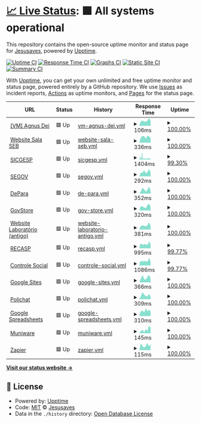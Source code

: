 # [📈 Live Status](https://pazkero.github.io/pilabunb): <!--live status--> **🟩 All systems operational**

This repository contains the open-source uptime monitor and status page for [Jesusaves](https://gitlab.com/jesusalva), powered by [Upptime](https://github.com/upptime/upptime).

[![Uptime CI](https://github.com/pazkero/pilabunb/workflows/Uptime%20CI/badge.svg)](https://github.com/pazkero/pilabunb/actions?query=workflow%3A%22Uptime+CI%22)
[![Response Time CI](https://github.com/pazkero/pilabunb/workflows/Response%20Time%20CI/badge.svg)](https://github.com/pazkero/pilabunb/actions?query=workflow%3A%22Response+Time+CI%22)
[![Graphs CI](https://github.com/pazkero/pilabunb/workflows/Graphs%20CI/badge.svg)](https://github.com/pazkero/pilabunb/actions?query=workflow%3A%22Graphs+CI%22)
[![Static Site CI](https://github.com/pazkero/pilabunb/workflows/Static%20Site%20CI/badge.svg)](https://github.com/pazkero/pilabunb/actions?query=workflow%3A%22Static+Site+CI%22)
[![Summary CI](https://github.com/pazkero/pilabunb/workflows/Summary%20CI/badge.svg)](https://github.com/pazkero/pilabunb/actions?query=workflow%3A%22Summary+CI%22)

With [Upptime](https://upptime.js.org), you can get your own unlimited and free uptime monitor and status page, powered entirely by a GitHub repository. We use [Issues](https://github.com/pazkero/pilabunb/issues) as incident reports, [Actions](https://github.com/pazkero/pilabunb/actions) as uptime monitors, and [Pages](https://pazkero.github.io/pilabunb) for the status page.

<!--start: status pages-->
<!-- This summary is generated by Upptime (https://github.com/upptime/upptime) -->
<!-- Do not edit this manually, your changes will be overwritten -->
<!-- prettier-ignore -->
| URL | Status | History | Response Time | Uptime |
| --- | ------ | ------- | ------------- | ------ |
| <img alt="" src="https://icons.duckduckgo.com/ip3/null.ico" height="13"> [[VM] Agnus Dei](75.119.128.234) | 🟩 Up | [vm-agnus-dei.yml](https://github.com/LabGover/monitor/commits/HEAD/history/vm-agnus-dei.yml) | <details><summary><img alt="Response time graph" src="./graphs/vm-agnus-dei/response-time-week.png" height="20"> 106ms</summary><br><a href="https://labgover.github.io/monitor/history/vm-agnus-dei"><img alt="Response time 121" src="https://img.shields.io/endpoint?url=https%3A%2F%2Fraw.githubusercontent.com%2FLabGover%2Fmonitor%2FHEAD%2Fapi%2Fvm-agnus-dei%2Fresponse-time.json"></a><br><a href="https://labgover.github.io/monitor/history/vm-agnus-dei"><img alt="24-hour response time 95" src="https://img.shields.io/endpoint?url=https%3A%2F%2Fraw.githubusercontent.com%2FLabGover%2Fmonitor%2FHEAD%2Fapi%2Fvm-agnus-dei%2Fresponse-time-day.json"></a><br><a href="https://labgover.github.io/monitor/history/vm-agnus-dei"><img alt="7-day response time 106" src="https://img.shields.io/endpoint?url=https%3A%2F%2Fraw.githubusercontent.com%2FLabGover%2Fmonitor%2FHEAD%2Fapi%2Fvm-agnus-dei%2Fresponse-time-week.json"></a><br><a href="https://labgover.github.io/monitor/history/vm-agnus-dei"><img alt="30-day response time 131" src="https://img.shields.io/endpoint?url=https%3A%2F%2Fraw.githubusercontent.com%2FLabGover%2Fmonitor%2FHEAD%2Fapi%2Fvm-agnus-dei%2Fresponse-time-month.json"></a><br><a href="https://labgover.github.io/monitor/history/vm-agnus-dei"><img alt="1-year response time 122" src="https://img.shields.io/endpoint?url=https%3A%2F%2Fraw.githubusercontent.com%2FLabGover%2Fmonitor%2FHEAD%2Fapi%2Fvm-agnus-dei%2Fresponse-time-year.json"></a></details> | <details><summary><a href="https://labgover.github.io/monitor/history/vm-agnus-dei">100.00%</a></summary><a href="https://labgover.github.io/monitor/history/vm-agnus-dei"><img alt="All-time uptime 99.60%" src="https://img.shields.io/endpoint?url=https%3A%2F%2Fraw.githubusercontent.com%2FLabGover%2Fmonitor%2FHEAD%2Fapi%2Fvm-agnus-dei%2Fuptime.json"></a><br><a href="https://labgover.github.io/monitor/history/vm-agnus-dei"><img alt="24-hour uptime 100.00%" src="https://img.shields.io/endpoint?url=https%3A%2F%2Fraw.githubusercontent.com%2FLabGover%2Fmonitor%2FHEAD%2Fapi%2Fvm-agnus-dei%2Fuptime-day.json"></a><br><a href="https://labgover.github.io/monitor/history/vm-agnus-dei"><img alt="7-day uptime 100.00%" src="https://img.shields.io/endpoint?url=https%3A%2F%2Fraw.githubusercontent.com%2FLabGover%2Fmonitor%2FHEAD%2Fapi%2Fvm-agnus-dei%2Fuptime-week.json"></a><br><a href="https://labgover.github.io/monitor/history/vm-agnus-dei"><img alt="30-day uptime 100.00%" src="https://img.shields.io/endpoint?url=https%3A%2F%2Fraw.githubusercontent.com%2FLabGover%2Fmonitor%2FHEAD%2Fapi%2Fvm-agnus-dei%2Fuptime-month.json"></a><br><a href="https://labgover.github.io/monitor/history/vm-agnus-dei"><img alt="1-year uptime 99.43%" src="https://img.shields.io/endpoint?url=https%3A%2F%2Fraw.githubusercontent.com%2FLabGover%2Fmonitor%2FHEAD%2Fapi%2Fvm-agnus-dei%2Fuptime-year.json"></a></details>
| <img alt="" src="https://icons.duckduckgo.com/ip3/www.projetosalasebunb.com.br.ico" height="13"> [Website Sala SEB](https://www.projetosalasebunb.com.br/adesao) | 🟩 Up | [website-sala-seb.yml](https://github.com/LabGover/monitor/commits/HEAD/history/website-sala-seb.yml) | <details><summary><img alt="Response time graph" src="./graphs/website-sala-seb/response-time-week.png" height="20"> 336ms</summary><br><a href="https://labgover.github.io/monitor/history/website-sala-seb"><img alt="Response time 354" src="https://img.shields.io/endpoint?url=https%3A%2F%2Fraw.githubusercontent.com%2FLabGover%2Fmonitor%2FHEAD%2Fapi%2Fwebsite-sala-seb%2Fresponse-time.json"></a><br><a href="https://labgover.github.io/monitor/history/website-sala-seb"><img alt="24-hour response time 271" src="https://img.shields.io/endpoint?url=https%3A%2F%2Fraw.githubusercontent.com%2FLabGover%2Fmonitor%2FHEAD%2Fapi%2Fwebsite-sala-seb%2Fresponse-time-day.json"></a><br><a href="https://labgover.github.io/monitor/history/website-sala-seb"><img alt="7-day response time 336" src="https://img.shields.io/endpoint?url=https%3A%2F%2Fraw.githubusercontent.com%2FLabGover%2Fmonitor%2FHEAD%2Fapi%2Fwebsite-sala-seb%2Fresponse-time-week.json"></a><br><a href="https://labgover.github.io/monitor/history/website-sala-seb"><img alt="30-day response time 368" src="https://img.shields.io/endpoint?url=https%3A%2F%2Fraw.githubusercontent.com%2FLabGover%2Fmonitor%2FHEAD%2Fapi%2Fwebsite-sala-seb%2Fresponse-time-month.json"></a><br><a href="https://labgover.github.io/monitor/history/website-sala-seb"><img alt="1-year response time 354" src="https://img.shields.io/endpoint?url=https%3A%2F%2Fraw.githubusercontent.com%2FLabGover%2Fmonitor%2FHEAD%2Fapi%2Fwebsite-sala-seb%2Fresponse-time-year.json"></a></details> | <details><summary><a href="https://labgover.github.io/monitor/history/website-sala-seb">100.00%</a></summary><a href="https://labgover.github.io/monitor/history/website-sala-seb"><img alt="All-time uptime 99.99%" src="https://img.shields.io/endpoint?url=https%3A%2F%2Fraw.githubusercontent.com%2FLabGover%2Fmonitor%2FHEAD%2Fapi%2Fwebsite-sala-seb%2Fuptime.json"></a><br><a href="https://labgover.github.io/monitor/history/website-sala-seb"><img alt="24-hour uptime 100.00%" src="https://img.shields.io/endpoint?url=https%3A%2F%2Fraw.githubusercontent.com%2FLabGover%2Fmonitor%2FHEAD%2Fapi%2Fwebsite-sala-seb%2Fuptime-day.json"></a><br><a href="https://labgover.github.io/monitor/history/website-sala-seb"><img alt="7-day uptime 100.00%" src="https://img.shields.io/endpoint?url=https%3A%2F%2Fraw.githubusercontent.com%2FLabGover%2Fmonitor%2FHEAD%2Fapi%2Fwebsite-sala-seb%2Fuptime-week.json"></a><br><a href="https://labgover.github.io/monitor/history/website-sala-seb"><img alt="30-day uptime 100.00%" src="https://img.shields.io/endpoint?url=https%3A%2F%2Fraw.githubusercontent.com%2FLabGover%2Fmonitor%2FHEAD%2Fapi%2Fwebsite-sala-seb%2Fuptime-month.json"></a><br><a href="https://labgover.github.io/monitor/history/website-sala-seb"><img alt="1-year uptime 99.98%" src="https://img.shields.io/endpoint?url=https%3A%2F%2Fraw.githubusercontent.com%2FLabGover%2Fmonitor%2FHEAD%2Fapi%2Fwebsite-sala-seb%2Fuptime-year.json"></a></details>
| <img alt="" src="https://icons.duckduckgo.com/ip3/sicgesp.com.br.ico" height="13"> [SICGESP](https://sicgesp.com.br/login/) | 🟩 Up | [sicgesp.yml](https://github.com/LabGover/monitor/commits/HEAD/history/sicgesp.yml) | <details><summary><img alt="Response time graph" src="./graphs/sicgesp/response-time-week.png" height="20"> 1404ms</summary><br><a href="https://labgover.github.io/monitor/history/sicgesp"><img alt="Response time 931" src="https://img.shields.io/endpoint?url=https%3A%2F%2Fraw.githubusercontent.com%2FLabGover%2Fmonitor%2FHEAD%2Fapi%2Fsicgesp%2Fresponse-time.json"></a><br><a href="https://labgover.github.io/monitor/history/sicgesp"><img alt="24-hour response time 815" src="https://img.shields.io/endpoint?url=https%3A%2F%2Fraw.githubusercontent.com%2FLabGover%2Fmonitor%2FHEAD%2Fapi%2Fsicgesp%2Fresponse-time-day.json"></a><br><a href="https://labgover.github.io/monitor/history/sicgesp"><img alt="7-day response time 1404" src="https://img.shields.io/endpoint?url=https%3A%2F%2Fraw.githubusercontent.com%2FLabGover%2Fmonitor%2FHEAD%2Fapi%2Fsicgesp%2Fresponse-time-week.json"></a><br><a href="https://labgover.github.io/monitor/history/sicgesp"><img alt="30-day response time 1136" src="https://img.shields.io/endpoint?url=https%3A%2F%2Fraw.githubusercontent.com%2FLabGover%2Fmonitor%2FHEAD%2Fapi%2Fsicgesp%2Fresponse-time-month.json"></a><br><a href="https://labgover.github.io/monitor/history/sicgesp"><img alt="1-year response time 944" src="https://img.shields.io/endpoint?url=https%3A%2F%2Fraw.githubusercontent.com%2FLabGover%2Fmonitor%2FHEAD%2Fapi%2Fsicgesp%2Fresponse-time-year.json"></a></details> | <details><summary><a href="https://labgover.github.io/monitor/history/sicgesp">99.30%</a></summary><a href="https://labgover.github.io/monitor/history/sicgesp"><img alt="All-time uptime 99.94%" src="https://img.shields.io/endpoint?url=https%3A%2F%2Fraw.githubusercontent.com%2FLabGover%2Fmonitor%2FHEAD%2Fapi%2Fsicgesp%2Fuptime.json"></a><br><a href="https://labgover.github.io/monitor/history/sicgesp"><img alt="24-hour uptime 98.26%" src="https://img.shields.io/endpoint?url=https%3A%2F%2Fraw.githubusercontent.com%2FLabGover%2Fmonitor%2FHEAD%2Fapi%2Fsicgesp%2Fuptime-day.json"></a><br><a href="https://labgover.github.io/monitor/history/sicgesp"><img alt="7-day uptime 99.30%" src="https://img.shields.io/endpoint?url=https%3A%2F%2Fraw.githubusercontent.com%2FLabGover%2Fmonitor%2FHEAD%2Fapi%2Fsicgesp%2Fuptime-week.json"></a><br><a href="https://labgover.github.io/monitor/history/sicgesp"><img alt="30-day uptime 99.74%" src="https://img.shields.io/endpoint?url=https%3A%2F%2Fraw.githubusercontent.com%2FLabGover%2Fmonitor%2FHEAD%2Fapi%2Fsicgesp%2Fuptime-month.json"></a><br><a href="https://labgover.github.io/monitor/history/sicgesp"><img alt="1-year uptime 99.97%" src="https://img.shields.io/endpoint?url=https%3A%2F%2Fraw.githubusercontent.com%2FLabGover%2Fmonitor%2FHEAD%2Fapi%2Fsicgesp%2Fuptime-year.json"></a></details>
| <img alt="" src="https://icons.duckduckgo.com/ip3/segov.com.br.ico" height="13"> [SEGOV](https://segov.com.br/) | 🟩 Up | [segov.yml](https://github.com/LabGover/monitor/commits/HEAD/history/segov.yml) | <details><summary><img alt="Response time graph" src="./graphs/segov/response-time-week.png" height="20"> 292ms</summary><br><a href="https://labgover.github.io/monitor/history/segov"><img alt="Response time 325" src="https://img.shields.io/endpoint?url=https%3A%2F%2Fraw.githubusercontent.com%2FLabGover%2Fmonitor%2FHEAD%2Fapi%2Fsegov%2Fresponse-time.json"></a><br><a href="https://labgover.github.io/monitor/history/segov"><img alt="24-hour response time 218" src="https://img.shields.io/endpoint?url=https%3A%2F%2Fraw.githubusercontent.com%2FLabGover%2Fmonitor%2FHEAD%2Fapi%2Fsegov%2Fresponse-time-day.json"></a><br><a href="https://labgover.github.io/monitor/history/segov"><img alt="7-day response time 292" src="https://img.shields.io/endpoint?url=https%3A%2F%2Fraw.githubusercontent.com%2FLabGover%2Fmonitor%2FHEAD%2Fapi%2Fsegov%2Fresponse-time-week.json"></a><br><a href="https://labgover.github.io/monitor/history/segov"><img alt="30-day response time 307" src="https://img.shields.io/endpoint?url=https%3A%2F%2Fraw.githubusercontent.com%2FLabGover%2Fmonitor%2FHEAD%2Fapi%2Fsegov%2Fresponse-time-month.json"></a><br><a href="https://labgover.github.io/monitor/history/segov"><img alt="1-year response time 299" src="https://img.shields.io/endpoint?url=https%3A%2F%2Fraw.githubusercontent.com%2FLabGover%2Fmonitor%2FHEAD%2Fapi%2Fsegov%2Fresponse-time-year.json"></a></details> | <details><summary><a href="https://labgover.github.io/monitor/history/segov">100.00%</a></summary><a href="https://labgover.github.io/monitor/history/segov"><img alt="All-time uptime 82.30%" src="https://img.shields.io/endpoint?url=https%3A%2F%2Fraw.githubusercontent.com%2FLabGover%2Fmonitor%2FHEAD%2Fapi%2Fsegov%2Fuptime.json"></a><br><a href="https://labgover.github.io/monitor/history/segov"><img alt="24-hour uptime 100.00%" src="https://img.shields.io/endpoint?url=https%3A%2F%2Fraw.githubusercontent.com%2FLabGover%2Fmonitor%2FHEAD%2Fapi%2Fsegov%2Fuptime-day.json"></a><br><a href="https://labgover.github.io/monitor/history/segov"><img alt="7-day uptime 100.00%" src="https://img.shields.io/endpoint?url=https%3A%2F%2Fraw.githubusercontent.com%2FLabGover%2Fmonitor%2FHEAD%2Fapi%2Fsegov%2Fuptime-week.json"></a><br><a href="https://labgover.github.io/monitor/history/segov"><img alt="30-day uptime 100.00%" src="https://img.shields.io/endpoint?url=https%3A%2F%2Fraw.githubusercontent.com%2FLabGover%2Fmonitor%2FHEAD%2Fapi%2Fsegov%2Fuptime-month.json"></a><br><a href="https://labgover.github.io/monitor/history/segov"><img alt="1-year uptime 100.00%" src="https://img.shields.io/endpoint?url=https%3A%2F%2Fraw.githubusercontent.com%2FLabGover%2Fmonitor%2FHEAD%2Fapi%2Fsegov%2Fuptime-year.json"></a></details>
| <img alt="" src="https://icons.duckduckgo.com/ip3/appdepara.com.br.ico" height="13"> [DePara](https://appdepara.com.br/) | 🟩 Up | [de-para.yml](https://github.com/LabGover/monitor/commits/HEAD/history/de-para.yml) | <details><summary><img alt="Response time graph" src="./graphs/de-para/response-time-week.png" height="20"> 352ms</summary><br><a href="https://labgover.github.io/monitor/history/de-para"><img alt="Response time 371" src="https://img.shields.io/endpoint?url=https%3A%2F%2Fraw.githubusercontent.com%2FLabGover%2Fmonitor%2FHEAD%2Fapi%2Fde-para%2Fresponse-time.json"></a><br><a href="https://labgover.github.io/monitor/history/de-para"><img alt="24-hour response time 215" src="https://img.shields.io/endpoint?url=https%3A%2F%2Fraw.githubusercontent.com%2FLabGover%2Fmonitor%2FHEAD%2Fapi%2Fde-para%2Fresponse-time-day.json"></a><br><a href="https://labgover.github.io/monitor/history/de-para"><img alt="7-day response time 352" src="https://img.shields.io/endpoint?url=https%3A%2F%2Fraw.githubusercontent.com%2FLabGover%2Fmonitor%2FHEAD%2Fapi%2Fde-para%2Fresponse-time-week.json"></a><br><a href="https://labgover.github.io/monitor/history/de-para"><img alt="30-day response time 384" src="https://img.shields.io/endpoint?url=https%3A%2F%2Fraw.githubusercontent.com%2FLabGover%2Fmonitor%2FHEAD%2Fapi%2Fde-para%2Fresponse-time-month.json"></a><br><a href="https://labgover.github.io/monitor/history/de-para"><img alt="1-year response time 372" src="https://img.shields.io/endpoint?url=https%3A%2F%2Fraw.githubusercontent.com%2FLabGover%2Fmonitor%2FHEAD%2Fapi%2Fde-para%2Fresponse-time-year.json"></a></details> | <details><summary><a href="https://labgover.github.io/monitor/history/de-para">100.00%</a></summary><a href="https://labgover.github.io/monitor/history/de-para"><img alt="All-time uptime 100.00%" src="https://img.shields.io/endpoint?url=https%3A%2F%2Fraw.githubusercontent.com%2FLabGover%2Fmonitor%2FHEAD%2Fapi%2Fde-para%2Fuptime.json"></a><br><a href="https://labgover.github.io/monitor/history/de-para"><img alt="24-hour uptime 100.00%" src="https://img.shields.io/endpoint?url=https%3A%2F%2Fraw.githubusercontent.com%2FLabGover%2Fmonitor%2FHEAD%2Fapi%2Fde-para%2Fuptime-day.json"></a><br><a href="https://labgover.github.io/monitor/history/de-para"><img alt="7-day uptime 100.00%" src="https://img.shields.io/endpoint?url=https%3A%2F%2Fraw.githubusercontent.com%2FLabGover%2Fmonitor%2FHEAD%2Fapi%2Fde-para%2Fuptime-week.json"></a><br><a href="https://labgover.github.io/monitor/history/de-para"><img alt="30-day uptime 100.00%" src="https://img.shields.io/endpoint?url=https%3A%2F%2Fraw.githubusercontent.com%2FLabGover%2Fmonitor%2FHEAD%2Fapi%2Fde-para%2Fuptime-month.json"></a><br><a href="https://labgover.github.io/monitor/history/de-para"><img alt="1-year uptime 100.00%" src="https://img.shields.io/endpoint?url=https%3A%2F%2Fraw.githubusercontent.com%2FLabGover%2Fmonitor%2FHEAD%2Fapi%2Fde-para%2Fuptime-year.json"></a></details>
| <img alt="" src="https://icons.duckduckgo.com/ip3/govstore.com.br.ico" height="13"> [GovStore](https://govstore.com.br/) | 🟩 Up | [gov-store.yml](https://github.com/LabGover/monitor/commits/HEAD/history/gov-store.yml) | <details><summary><img alt="Response time graph" src="./graphs/gov-store/response-time-week.png" height="20"> 320ms</summary><br><a href="https://labgover.github.io/monitor/history/gov-store"><img alt="Response time 322" src="https://img.shields.io/endpoint?url=https%3A%2F%2Fraw.githubusercontent.com%2FLabGover%2Fmonitor%2FHEAD%2Fapi%2Fgov-store%2Fresponse-time.json"></a><br><a href="https://labgover.github.io/monitor/history/gov-store"><img alt="24-hour response time 263" src="https://img.shields.io/endpoint?url=https%3A%2F%2Fraw.githubusercontent.com%2FLabGover%2Fmonitor%2FHEAD%2Fapi%2Fgov-store%2Fresponse-time-day.json"></a><br><a href="https://labgover.github.io/monitor/history/gov-store"><img alt="7-day response time 320" src="https://img.shields.io/endpoint?url=https%3A%2F%2Fraw.githubusercontent.com%2FLabGover%2Fmonitor%2FHEAD%2Fapi%2Fgov-store%2Fresponse-time-week.json"></a><br><a href="https://labgover.github.io/monitor/history/gov-store"><img alt="30-day response time 333" src="https://img.shields.io/endpoint?url=https%3A%2F%2Fraw.githubusercontent.com%2FLabGover%2Fmonitor%2FHEAD%2Fapi%2Fgov-store%2Fresponse-time-month.json"></a><br><a href="https://labgover.github.io/monitor/history/gov-store"><img alt="1-year response time 319" src="https://img.shields.io/endpoint?url=https%3A%2F%2Fraw.githubusercontent.com%2FLabGover%2Fmonitor%2FHEAD%2Fapi%2Fgov-store%2Fresponse-time-year.json"></a></details> | <details><summary><a href="https://labgover.github.io/monitor/history/gov-store">100.00%</a></summary><a href="https://labgover.github.io/monitor/history/gov-store"><img alt="All-time uptime 99.83%" src="https://img.shields.io/endpoint?url=https%3A%2F%2Fraw.githubusercontent.com%2FLabGover%2Fmonitor%2FHEAD%2Fapi%2Fgov-store%2Fuptime.json"></a><br><a href="https://labgover.github.io/monitor/history/gov-store"><img alt="24-hour uptime 100.00%" src="https://img.shields.io/endpoint?url=https%3A%2F%2Fraw.githubusercontent.com%2FLabGover%2Fmonitor%2FHEAD%2Fapi%2Fgov-store%2Fuptime-day.json"></a><br><a href="https://labgover.github.io/monitor/history/gov-store"><img alt="7-day uptime 100.00%" src="https://img.shields.io/endpoint?url=https%3A%2F%2Fraw.githubusercontent.com%2FLabGover%2Fmonitor%2FHEAD%2Fapi%2Fgov-store%2Fuptime-week.json"></a><br><a href="https://labgover.github.io/monitor/history/gov-store"><img alt="30-day uptime 100.00%" src="https://img.shields.io/endpoint?url=https%3A%2F%2Fraw.githubusercontent.com%2FLabGover%2Fmonitor%2FHEAD%2Fapi%2Fgov-store%2Fuptime-month.json"></a><br><a href="https://labgover.github.io/monitor/history/gov-store"><img alt="1-year uptime 99.77%" src="https://img.shields.io/endpoint?url=https%3A%2F%2Fraw.githubusercontent.com%2FLabGover%2Fmonitor%2FHEAD%2Fapi%2Fgov-store%2Fuptime-year.json"></a></details>
| <img alt="" src="https://icons.duckduckgo.com/ip3/www.pilab.net.br.ico" height="13"> [Website Laboratório (antigo)](https://www.pilab.net.br) | 🟩 Up | [website-laboratorio-antigo.yml](https://github.com/LabGover/monitor/commits/HEAD/history/website-laboratorio-antigo.yml) | <details><summary><img alt="Response time graph" src="./graphs/website-laboratorio-antigo/response-time-week.png" height="20"> 381ms</summary><br><a href="https://labgover.github.io/monitor/history/website-laboratorio-antigo"><img alt="Response time 371" src="https://img.shields.io/endpoint?url=https%3A%2F%2Fraw.githubusercontent.com%2FLabGover%2Fmonitor%2FHEAD%2Fapi%2Fwebsite-laboratorio-antigo%2Fresponse-time.json"></a><br><a href="https://labgover.github.io/monitor/history/website-laboratorio-antigo"><img alt="24-hour response time 303" src="https://img.shields.io/endpoint?url=https%3A%2F%2Fraw.githubusercontent.com%2FLabGover%2Fmonitor%2FHEAD%2Fapi%2Fwebsite-laboratorio-antigo%2Fresponse-time-day.json"></a><br><a href="https://labgover.github.io/monitor/history/website-laboratorio-antigo"><img alt="7-day response time 381" src="https://img.shields.io/endpoint?url=https%3A%2F%2Fraw.githubusercontent.com%2FLabGover%2Fmonitor%2FHEAD%2Fapi%2Fwebsite-laboratorio-antigo%2Fresponse-time-week.json"></a><br><a href="https://labgover.github.io/monitor/history/website-laboratorio-antigo"><img alt="30-day response time 521" src="https://img.shields.io/endpoint?url=https%3A%2F%2Fraw.githubusercontent.com%2FLabGover%2Fmonitor%2FHEAD%2Fapi%2Fwebsite-laboratorio-antigo%2Fresponse-time-month.json"></a><br><a href="https://labgover.github.io/monitor/history/website-laboratorio-antigo"><img alt="1-year response time 362" src="https://img.shields.io/endpoint?url=https%3A%2F%2Fraw.githubusercontent.com%2FLabGover%2Fmonitor%2FHEAD%2Fapi%2Fwebsite-laboratorio-antigo%2Fresponse-time-year.json"></a></details> | <details><summary><a href="https://labgover.github.io/monitor/history/website-laboratorio-antigo">100.00%</a></summary><a href="https://labgover.github.io/monitor/history/website-laboratorio-antigo"><img alt="All-time uptime 99.98%" src="https://img.shields.io/endpoint?url=https%3A%2F%2Fraw.githubusercontent.com%2FLabGover%2Fmonitor%2FHEAD%2Fapi%2Fwebsite-laboratorio-antigo%2Fuptime.json"></a><br><a href="https://labgover.github.io/monitor/history/website-laboratorio-antigo"><img alt="24-hour uptime 100.00%" src="https://img.shields.io/endpoint?url=https%3A%2F%2Fraw.githubusercontent.com%2FLabGover%2Fmonitor%2FHEAD%2Fapi%2Fwebsite-laboratorio-antigo%2Fuptime-day.json"></a><br><a href="https://labgover.github.io/monitor/history/website-laboratorio-antigo"><img alt="7-day uptime 100.00%" src="https://img.shields.io/endpoint?url=https%3A%2F%2Fraw.githubusercontent.com%2FLabGover%2Fmonitor%2FHEAD%2Fapi%2Fwebsite-laboratorio-antigo%2Fuptime-week.json"></a><br><a href="https://labgover.github.io/monitor/history/website-laboratorio-antigo"><img alt="30-day uptime 100.00%" src="https://img.shields.io/endpoint?url=https%3A%2F%2Fraw.githubusercontent.com%2FLabGover%2Fmonitor%2FHEAD%2Fapi%2Fwebsite-laboratorio-antigo%2Fuptime-month.json"></a><br><a href="https://labgover.github.io/monitor/history/website-laboratorio-antigo"><img alt="1-year uptime 99.98%" src="https://img.shields.io/endpoint?url=https%3A%2F%2Fraw.githubusercontent.com%2FLabGover%2Fmonitor%2FHEAD%2Fapi%2Fwebsite-laboratorio-antigo%2Fuptime-year.json"></a></details>
| <img alt="" src="https://icons.duckduckgo.com/ip3/recasp.com.br.ico" height="13"> [RECASP](https://recasp.com.br/login/) | 🟩 Up | [recasp.yml](https://github.com/LabGover/monitor/commits/HEAD/history/recasp.yml) | <details><summary><img alt="Response time graph" src="./graphs/recasp/response-time-week.png" height="20"> 995ms</summary><br><a href="https://labgover.github.io/monitor/history/recasp"><img alt="Response time 890" src="https://img.shields.io/endpoint?url=https%3A%2F%2Fraw.githubusercontent.com%2FLabGover%2Fmonitor%2FHEAD%2Fapi%2Frecasp%2Fresponse-time.json"></a><br><a href="https://labgover.github.io/monitor/history/recasp"><img alt="24-hour response time 891" src="https://img.shields.io/endpoint?url=https%3A%2F%2Fraw.githubusercontent.com%2FLabGover%2Fmonitor%2FHEAD%2Fapi%2Frecasp%2Fresponse-time-day.json"></a><br><a href="https://labgover.github.io/monitor/history/recasp"><img alt="7-day response time 995" src="https://img.shields.io/endpoint?url=https%3A%2F%2Fraw.githubusercontent.com%2FLabGover%2Fmonitor%2FHEAD%2Fapi%2Frecasp%2Fresponse-time-week.json"></a><br><a href="https://labgover.github.io/monitor/history/recasp"><img alt="30-day response time 1008" src="https://img.shields.io/endpoint?url=https%3A%2F%2Fraw.githubusercontent.com%2FLabGover%2Fmonitor%2FHEAD%2Fapi%2Frecasp%2Fresponse-time-month.json"></a><br><a href="https://labgover.github.io/monitor/history/recasp"><img alt="1-year response time 893" src="https://img.shields.io/endpoint?url=https%3A%2F%2Fraw.githubusercontent.com%2FLabGover%2Fmonitor%2FHEAD%2Fapi%2Frecasp%2Fresponse-time-year.json"></a></details> | <details><summary><a href="https://labgover.github.io/monitor/history/recasp">99.77%</a></summary><a href="https://labgover.github.io/monitor/history/recasp"><img alt="All-time uptime 99.94%" src="https://img.shields.io/endpoint?url=https%3A%2F%2Fraw.githubusercontent.com%2FLabGover%2Fmonitor%2FHEAD%2Fapi%2Frecasp%2Fuptime.json"></a><br><a href="https://labgover.github.io/monitor/history/recasp"><img alt="24-hour uptime 100.00%" src="https://img.shields.io/endpoint?url=https%3A%2F%2Fraw.githubusercontent.com%2FLabGover%2Fmonitor%2FHEAD%2Fapi%2Frecasp%2Fuptime-day.json"></a><br><a href="https://labgover.github.io/monitor/history/recasp"><img alt="7-day uptime 99.77%" src="https://img.shields.io/endpoint?url=https%3A%2F%2Fraw.githubusercontent.com%2FLabGover%2Fmonitor%2FHEAD%2Fapi%2Frecasp%2Fuptime-week.json"></a><br><a href="https://labgover.github.io/monitor/history/recasp"><img alt="30-day uptime 99.85%" src="https://img.shields.io/endpoint?url=https%3A%2F%2Fraw.githubusercontent.com%2FLabGover%2Fmonitor%2FHEAD%2Fapi%2Frecasp%2Fuptime-month.json"></a><br><a href="https://labgover.github.io/monitor/history/recasp"><img alt="1-year uptime 99.99%" src="https://img.shields.io/endpoint?url=https%3A%2F%2Fraw.githubusercontent.com%2FLabGover%2Fmonitor%2FHEAD%2Fapi%2Frecasp%2Fuptime-year.json"></a></details>
| <img alt="" src="https://icons.duckduckgo.com/ip3/controlesocial.net.br.ico" height="13"> [Controle Social](https://controlesocial.net.br/login/) | 🟩 Up | [controle-social.yml](https://github.com/LabGover/monitor/commits/HEAD/history/controle-social.yml) | <details><summary><img alt="Response time graph" src="./graphs/controle-social/response-time-week.png" height="20"> 1086ms</summary><br><a href="https://labgover.github.io/monitor/history/controle-social"><img alt="Response time 1116" src="https://img.shields.io/endpoint?url=https%3A%2F%2Fraw.githubusercontent.com%2FLabGover%2Fmonitor%2FHEAD%2Fapi%2Fcontrole-social%2Fresponse-time.json"></a><br><a href="https://labgover.github.io/monitor/history/controle-social"><img alt="24-hour response time 952" src="https://img.shields.io/endpoint?url=https%3A%2F%2Fraw.githubusercontent.com%2FLabGover%2Fmonitor%2FHEAD%2Fapi%2Fcontrole-social%2Fresponse-time-day.json"></a><br><a href="https://labgover.github.io/monitor/history/controle-social"><img alt="7-day response time 1086" src="https://img.shields.io/endpoint?url=https%3A%2F%2Fraw.githubusercontent.com%2FLabGover%2Fmonitor%2FHEAD%2Fapi%2Fcontrole-social%2Fresponse-time-week.json"></a><br><a href="https://labgover.github.io/monitor/history/controle-social"><img alt="30-day response time 1154" src="https://img.shields.io/endpoint?url=https%3A%2F%2Fraw.githubusercontent.com%2FLabGover%2Fmonitor%2FHEAD%2Fapi%2Fcontrole-social%2Fresponse-time-month.json"></a><br><a href="https://labgover.github.io/monitor/history/controle-social"><img alt="1-year response time 1114" src="https://img.shields.io/endpoint?url=https%3A%2F%2Fraw.githubusercontent.com%2FLabGover%2Fmonitor%2FHEAD%2Fapi%2Fcontrole-social%2Fresponse-time-year.json"></a></details> | <details><summary><a href="https://labgover.github.io/monitor/history/controle-social">99.77%</a></summary><a href="https://labgover.github.io/monitor/history/controle-social"><img alt="All-time uptime 99.95%" src="https://img.shields.io/endpoint?url=https%3A%2F%2Fraw.githubusercontent.com%2FLabGover%2Fmonitor%2FHEAD%2Fapi%2Fcontrole-social%2Fuptime.json"></a><br><a href="https://labgover.github.io/monitor/history/controle-social"><img alt="24-hour uptime 100.00%" src="https://img.shields.io/endpoint?url=https%3A%2F%2Fraw.githubusercontent.com%2FLabGover%2Fmonitor%2FHEAD%2Fapi%2Fcontrole-social%2Fuptime-day.json"></a><br><a href="https://labgover.github.io/monitor/history/controle-social"><img alt="7-day uptime 99.77%" src="https://img.shields.io/endpoint?url=https%3A%2F%2Fraw.githubusercontent.com%2FLabGover%2Fmonitor%2FHEAD%2Fapi%2Fcontrole-social%2Fuptime-week.json"></a><br><a href="https://labgover.github.io/monitor/history/controle-social"><img alt="30-day uptime 99.85%" src="https://img.shields.io/endpoint?url=https%3A%2F%2Fraw.githubusercontent.com%2FLabGover%2Fmonitor%2FHEAD%2Fapi%2Fcontrole-social%2Fuptime-month.json"></a><br><a href="https://labgover.github.io/monitor/history/controle-social"><img alt="1-year uptime 99.99%" src="https://img.shields.io/endpoint?url=https%3A%2F%2Fraw.githubusercontent.com%2FLabGover%2Fmonitor%2FHEAD%2Fapi%2Fcontrole-social%2Fuptime-year.json"></a></details>
| <img alt="" src="https://icons.duckduckgo.com/ip3/sites.google.com.ico" height="13"> [Google Sites](https://sites.google.com/) | 🟩 Up | [google-sites.yml](https://github.com/LabGover/monitor/commits/HEAD/history/google-sites.yml) | <details><summary><img alt="Response time graph" src="./graphs/google-sites/response-time-week.png" height="20"> 366ms</summary><br><a href="https://labgover.github.io/monitor/history/google-sites"><img alt="Response time 469" src="https://img.shields.io/endpoint?url=https%3A%2F%2Fraw.githubusercontent.com%2FLabGover%2Fmonitor%2FHEAD%2Fapi%2Fgoogle-sites%2Fresponse-time.json"></a><br><a href="https://labgover.github.io/monitor/history/google-sites"><img alt="24-hour response time 265" src="https://img.shields.io/endpoint?url=https%3A%2F%2Fraw.githubusercontent.com%2FLabGover%2Fmonitor%2FHEAD%2Fapi%2Fgoogle-sites%2Fresponse-time-day.json"></a><br><a href="https://labgover.github.io/monitor/history/google-sites"><img alt="7-day response time 366" src="https://img.shields.io/endpoint?url=https%3A%2F%2Fraw.githubusercontent.com%2FLabGover%2Fmonitor%2FHEAD%2Fapi%2Fgoogle-sites%2Fresponse-time-week.json"></a><br><a href="https://labgover.github.io/monitor/history/google-sites"><img alt="30-day response time 397" src="https://img.shields.io/endpoint?url=https%3A%2F%2Fraw.githubusercontent.com%2FLabGover%2Fmonitor%2FHEAD%2Fapi%2Fgoogle-sites%2Fresponse-time-month.json"></a><br><a href="https://labgover.github.io/monitor/history/google-sites"><img alt="1-year response time 416" src="https://img.shields.io/endpoint?url=https%3A%2F%2Fraw.githubusercontent.com%2FLabGover%2Fmonitor%2FHEAD%2Fapi%2Fgoogle-sites%2Fresponse-time-year.json"></a></details> | <details><summary><a href="https://labgover.github.io/monitor/history/google-sites">100.00%</a></summary><a href="https://labgover.github.io/monitor/history/google-sites"><img alt="All-time uptime 100.00%" src="https://img.shields.io/endpoint?url=https%3A%2F%2Fraw.githubusercontent.com%2FLabGover%2Fmonitor%2FHEAD%2Fapi%2Fgoogle-sites%2Fuptime.json"></a><br><a href="https://labgover.github.io/monitor/history/google-sites"><img alt="24-hour uptime 100.00%" src="https://img.shields.io/endpoint?url=https%3A%2F%2Fraw.githubusercontent.com%2FLabGover%2Fmonitor%2FHEAD%2Fapi%2Fgoogle-sites%2Fuptime-day.json"></a><br><a href="https://labgover.github.io/monitor/history/google-sites"><img alt="7-day uptime 100.00%" src="https://img.shields.io/endpoint?url=https%3A%2F%2Fraw.githubusercontent.com%2FLabGover%2Fmonitor%2FHEAD%2Fapi%2Fgoogle-sites%2Fuptime-week.json"></a><br><a href="https://labgover.github.io/monitor/history/google-sites"><img alt="30-day uptime 100.00%" src="https://img.shields.io/endpoint?url=https%3A%2F%2Fraw.githubusercontent.com%2FLabGover%2Fmonitor%2FHEAD%2Fapi%2Fgoogle-sites%2Fuptime-month.json"></a><br><a href="https://labgover.github.io/monitor/history/google-sites"><img alt="1-year uptime 100.00%" src="https://img.shields.io/endpoint?url=https%3A%2F%2Fraw.githubusercontent.com%2FLabGover%2Fmonitor%2FHEAD%2Fapi%2Fgoogle-sites%2Fuptime-year.json"></a></details>
| <img alt="" src="https://icons.duckduckgo.com/ip3/app-spa.poli.digital.ico" height="13"> [Polichat](https://app-spa.poli.digital/) | 🟩 Up | [polichat.yml](https://github.com/LabGover/monitor/commits/HEAD/history/polichat.yml) | <details><summary><img alt="Response time graph" src="./graphs/polichat/response-time-week.png" height="20"> 309ms</summary><br><a href="https://labgover.github.io/monitor/history/polichat"><img alt="Response time 273" src="https://img.shields.io/endpoint?url=https%3A%2F%2Fraw.githubusercontent.com%2FLabGover%2Fmonitor%2FHEAD%2Fapi%2Fpolichat%2Fresponse-time.json"></a><br><a href="https://labgover.github.io/monitor/history/polichat"><img alt="24-hour response time 161" src="https://img.shields.io/endpoint?url=https%3A%2F%2Fraw.githubusercontent.com%2FLabGover%2Fmonitor%2FHEAD%2Fapi%2Fpolichat%2Fresponse-time-day.json"></a><br><a href="https://labgover.github.io/monitor/history/polichat"><img alt="7-day response time 309" src="https://img.shields.io/endpoint?url=https%3A%2F%2Fraw.githubusercontent.com%2FLabGover%2Fmonitor%2FHEAD%2Fapi%2Fpolichat%2Fresponse-time-week.json"></a><br><a href="https://labgover.github.io/monitor/history/polichat"><img alt="30-day response time 289" src="https://img.shields.io/endpoint?url=https%3A%2F%2Fraw.githubusercontent.com%2FLabGover%2Fmonitor%2FHEAD%2Fapi%2Fpolichat%2Fresponse-time-month.json"></a><br><a href="https://labgover.github.io/monitor/history/polichat"><img alt="1-year response time 281" src="https://img.shields.io/endpoint?url=https%3A%2F%2Fraw.githubusercontent.com%2FLabGover%2Fmonitor%2FHEAD%2Fapi%2Fpolichat%2Fresponse-time-year.json"></a></details> | <details><summary><a href="https://labgover.github.io/monitor/history/polichat">100.00%</a></summary><a href="https://labgover.github.io/monitor/history/polichat"><img alt="All-time uptime 99.96%" src="https://img.shields.io/endpoint?url=https%3A%2F%2Fraw.githubusercontent.com%2FLabGover%2Fmonitor%2FHEAD%2Fapi%2Fpolichat%2Fuptime.json"></a><br><a href="https://labgover.github.io/monitor/history/polichat"><img alt="24-hour uptime 100.00%" src="https://img.shields.io/endpoint?url=https%3A%2F%2Fraw.githubusercontent.com%2FLabGover%2Fmonitor%2FHEAD%2Fapi%2Fpolichat%2Fuptime-day.json"></a><br><a href="https://labgover.github.io/monitor/history/polichat"><img alt="7-day uptime 100.00%" src="https://img.shields.io/endpoint?url=https%3A%2F%2Fraw.githubusercontent.com%2FLabGover%2Fmonitor%2FHEAD%2Fapi%2Fpolichat%2Fuptime-week.json"></a><br><a href="https://labgover.github.io/monitor/history/polichat"><img alt="30-day uptime 100.00%" src="https://img.shields.io/endpoint?url=https%3A%2F%2Fraw.githubusercontent.com%2FLabGover%2Fmonitor%2FHEAD%2Fapi%2Fpolichat%2Fuptime-month.json"></a><br><a href="https://labgover.github.io/monitor/history/polichat"><img alt="1-year uptime 99.97%" src="https://img.shields.io/endpoint?url=https%3A%2F%2Fraw.githubusercontent.com%2FLabGover%2Fmonitor%2FHEAD%2Fapi%2Fpolichat%2Fuptime-year.json"></a></details>
| <img alt="" src="https://icons.duckduckgo.com/ip3/docs.google.com.ico" height="13"> [Google Spreadsheets](https://docs.google.com/spreadsheets) | 🟩 Up | [google-spreadsheets.yml](https://github.com/LabGover/monitor/commits/HEAD/history/google-spreadsheets.yml) | <details><summary><img alt="Response time graph" src="./graphs/google-spreadsheets/response-time-week.png" height="20"> 310ms</summary><br><a href="https://labgover.github.io/monitor/history/google-spreadsheets"><img alt="Response time 267" src="https://img.shields.io/endpoint?url=https%3A%2F%2Fraw.githubusercontent.com%2FLabGover%2Fmonitor%2FHEAD%2Fapi%2Fgoogle-spreadsheets%2Fresponse-time.json"></a><br><a href="https://labgover.github.io/monitor/history/google-spreadsheets"><img alt="24-hour response time 260" src="https://img.shields.io/endpoint?url=https%3A%2F%2Fraw.githubusercontent.com%2FLabGover%2Fmonitor%2FHEAD%2Fapi%2Fgoogle-spreadsheets%2Fresponse-time-day.json"></a><br><a href="https://labgover.github.io/monitor/history/google-spreadsheets"><img alt="7-day response time 310" src="https://img.shields.io/endpoint?url=https%3A%2F%2Fraw.githubusercontent.com%2FLabGover%2Fmonitor%2FHEAD%2Fapi%2Fgoogle-spreadsheets%2Fresponse-time-week.json"></a><br><a href="https://labgover.github.io/monitor/history/google-spreadsheets"><img alt="30-day response time 311" src="https://img.shields.io/endpoint?url=https%3A%2F%2Fraw.githubusercontent.com%2FLabGover%2Fmonitor%2FHEAD%2Fapi%2Fgoogle-spreadsheets%2Fresponse-time-month.json"></a><br><a href="https://labgover.github.io/monitor/history/google-spreadsheets"><img alt="1-year response time 260" src="https://img.shields.io/endpoint?url=https%3A%2F%2Fraw.githubusercontent.com%2FLabGover%2Fmonitor%2FHEAD%2Fapi%2Fgoogle-spreadsheets%2Fresponse-time-year.json"></a></details> | <details><summary><a href="https://labgover.github.io/monitor/history/google-spreadsheets">100.00%</a></summary><a href="https://labgover.github.io/monitor/history/google-spreadsheets"><img alt="All-time uptime 100.00%" src="https://img.shields.io/endpoint?url=https%3A%2F%2Fraw.githubusercontent.com%2FLabGover%2Fmonitor%2FHEAD%2Fapi%2Fgoogle-spreadsheets%2Fuptime.json"></a><br><a href="https://labgover.github.io/monitor/history/google-spreadsheets"><img alt="24-hour uptime 100.00%" src="https://img.shields.io/endpoint?url=https%3A%2F%2Fraw.githubusercontent.com%2FLabGover%2Fmonitor%2FHEAD%2Fapi%2Fgoogle-spreadsheets%2Fuptime-day.json"></a><br><a href="https://labgover.github.io/monitor/history/google-spreadsheets"><img alt="7-day uptime 100.00%" src="https://img.shields.io/endpoint?url=https%3A%2F%2Fraw.githubusercontent.com%2FLabGover%2Fmonitor%2FHEAD%2Fapi%2Fgoogle-spreadsheets%2Fuptime-week.json"></a><br><a href="https://labgover.github.io/monitor/history/google-spreadsheets"><img alt="30-day uptime 100.00%" src="https://img.shields.io/endpoint?url=https%3A%2F%2Fraw.githubusercontent.com%2FLabGover%2Fmonitor%2FHEAD%2Fapi%2Fgoogle-spreadsheets%2Fuptime-month.json"></a><br><a href="https://labgover.github.io/monitor/history/google-spreadsheets"><img alt="1-year uptime 100.00%" src="https://img.shields.io/endpoint?url=https%3A%2F%2Fraw.githubusercontent.com%2FLabGover%2Fmonitor%2FHEAD%2Fapi%2Fgoogle-spreadsheets%2Fuptime-year.json"></a></details>
| <img alt="" src="https://icons.duckduckgo.com/ip3/numiware.com.ico" height="13"> [Muniware](http://numiware.com/) | 🟩 Up | [muniware.yml](https://github.com/LabGover/monitor/commits/HEAD/history/muniware.yml) | <details><summary><img alt="Response time graph" src="./graphs/muniware/response-time-week.png" height="20"> 145ms</summary><br><a href="https://labgover.github.io/monitor/history/muniware"><img alt="Response time 157" src="https://img.shields.io/endpoint?url=https%3A%2F%2Fraw.githubusercontent.com%2FLabGover%2Fmonitor%2FHEAD%2Fapi%2Fmuniware%2Fresponse-time.json"></a><br><a href="https://labgover.github.io/monitor/history/muniware"><img alt="24-hour response time 220" src="https://img.shields.io/endpoint?url=https%3A%2F%2Fraw.githubusercontent.com%2FLabGover%2Fmonitor%2FHEAD%2Fapi%2Fmuniware%2Fresponse-time-day.json"></a><br><a href="https://labgover.github.io/monitor/history/muniware"><img alt="7-day response time 145" src="https://img.shields.io/endpoint?url=https%3A%2F%2Fraw.githubusercontent.com%2FLabGover%2Fmonitor%2FHEAD%2Fapi%2Fmuniware%2Fresponse-time-week.json"></a><br><a href="https://labgover.github.io/monitor/history/muniware"><img alt="30-day response time 153" src="https://img.shields.io/endpoint?url=https%3A%2F%2Fraw.githubusercontent.com%2FLabGover%2Fmonitor%2FHEAD%2Fapi%2Fmuniware%2Fresponse-time-month.json"></a><br><a href="https://labgover.github.io/monitor/history/muniware"><img alt="1-year response time 158" src="https://img.shields.io/endpoint?url=https%3A%2F%2Fraw.githubusercontent.com%2FLabGover%2Fmonitor%2FHEAD%2Fapi%2Fmuniware%2Fresponse-time-year.json"></a></details> | <details><summary><a href="https://labgover.github.io/monitor/history/muniware">100.00%</a></summary><a href="https://labgover.github.io/monitor/history/muniware"><img alt="All-time uptime 99.99%" src="https://img.shields.io/endpoint?url=https%3A%2F%2Fraw.githubusercontent.com%2FLabGover%2Fmonitor%2FHEAD%2Fapi%2Fmuniware%2Fuptime.json"></a><br><a href="https://labgover.github.io/monitor/history/muniware"><img alt="24-hour uptime 100.00%" src="https://img.shields.io/endpoint?url=https%3A%2F%2Fraw.githubusercontent.com%2FLabGover%2Fmonitor%2FHEAD%2Fapi%2Fmuniware%2Fuptime-day.json"></a><br><a href="https://labgover.github.io/monitor/history/muniware"><img alt="7-day uptime 100.00%" src="https://img.shields.io/endpoint?url=https%3A%2F%2Fraw.githubusercontent.com%2FLabGover%2Fmonitor%2FHEAD%2Fapi%2Fmuniware%2Fuptime-week.json"></a><br><a href="https://labgover.github.io/monitor/history/muniware"><img alt="30-day uptime 100.00%" src="https://img.shields.io/endpoint?url=https%3A%2F%2Fraw.githubusercontent.com%2FLabGover%2Fmonitor%2FHEAD%2Fapi%2Fmuniware%2Fuptime-month.json"></a><br><a href="https://labgover.github.io/monitor/history/muniware"><img alt="1-year uptime 100.00%" src="https://img.shields.io/endpoint?url=https%3A%2F%2Fraw.githubusercontent.com%2FLabGover%2Fmonitor%2FHEAD%2Fapi%2Fmuniware%2Fuptime-year.json"></a></details>
| <img alt="" src="https://icons.duckduckgo.com/ip3/zapier.com.ico" height="13"> [Zapier](https://zapier.com/) | 🟩 Up | [zapier.yml](https://github.com/LabGover/monitor/commits/HEAD/history/zapier.yml) | <details><summary><img alt="Response time graph" src="./graphs/zapier/response-time-week.png" height="20"> 115ms</summary><br><a href="https://labgover.github.io/monitor/history/zapier"><img alt="Response time 185" src="https://img.shields.io/endpoint?url=https%3A%2F%2Fraw.githubusercontent.com%2FLabGover%2Fmonitor%2FHEAD%2Fapi%2Fzapier%2Fresponse-time.json"></a><br><a href="https://labgover.github.io/monitor/history/zapier"><img alt="24-hour response time 144" src="https://img.shields.io/endpoint?url=https%3A%2F%2Fraw.githubusercontent.com%2FLabGover%2Fmonitor%2FHEAD%2Fapi%2Fzapier%2Fresponse-time-day.json"></a><br><a href="https://labgover.github.io/monitor/history/zapier"><img alt="7-day response time 115" src="https://img.shields.io/endpoint?url=https%3A%2F%2Fraw.githubusercontent.com%2FLabGover%2Fmonitor%2FHEAD%2Fapi%2Fzapier%2Fresponse-time-week.json"></a><br><a href="https://labgover.github.io/monitor/history/zapier"><img alt="30-day response time 127" src="https://img.shields.io/endpoint?url=https%3A%2F%2Fraw.githubusercontent.com%2FLabGover%2Fmonitor%2FHEAD%2Fapi%2Fzapier%2Fresponse-time-month.json"></a><br><a href="https://labgover.github.io/monitor/history/zapier"><img alt="1-year response time 174" src="https://img.shields.io/endpoint?url=https%3A%2F%2Fraw.githubusercontent.com%2FLabGover%2Fmonitor%2FHEAD%2Fapi%2Fzapier%2Fresponse-time-year.json"></a></details> | <details><summary><a href="https://labgover.github.io/monitor/history/zapier">100.00%</a></summary><a href="https://labgover.github.io/monitor/history/zapier"><img alt="All-time uptime 100.00%" src="https://img.shields.io/endpoint?url=https%3A%2F%2Fraw.githubusercontent.com%2FLabGover%2Fmonitor%2FHEAD%2Fapi%2Fzapier%2Fuptime.json"></a><br><a href="https://labgover.github.io/monitor/history/zapier"><img alt="24-hour uptime 100.00%" src="https://img.shields.io/endpoint?url=https%3A%2F%2Fraw.githubusercontent.com%2FLabGover%2Fmonitor%2FHEAD%2Fapi%2Fzapier%2Fuptime-day.json"></a><br><a href="https://labgover.github.io/monitor/history/zapier"><img alt="7-day uptime 100.00%" src="https://img.shields.io/endpoint?url=https%3A%2F%2Fraw.githubusercontent.com%2FLabGover%2Fmonitor%2FHEAD%2Fapi%2Fzapier%2Fuptime-week.json"></a><br><a href="https://labgover.github.io/monitor/history/zapier"><img alt="30-day uptime 100.00%" src="https://img.shields.io/endpoint?url=https%3A%2F%2Fraw.githubusercontent.com%2FLabGover%2Fmonitor%2FHEAD%2Fapi%2Fzapier%2Fuptime-month.json"></a><br><a href="https://labgover.github.io/monitor/history/zapier"><img alt="1-year uptime 100.00%" src="https://img.shields.io/endpoint?url=https%3A%2F%2Fraw.githubusercontent.com%2FLabGover%2Fmonitor%2FHEAD%2Fapi%2Fzapier%2Fuptime-year.json"></a></details>

<!--end: status pages-->

[**Visit our status website →**](https://pazkero.github.io/pilabunb)

## 📄 License

- Powered by: [Upptime](https://github.com/upptime/upptime)
- Code: [MIT](./LICENSE) © [Jesusaves](https://gitlab.com/jesusalva)
- Data in the `./history` directory: [Open Database License](https://opendatacommons.org/licenses/odbl/1-0/)
